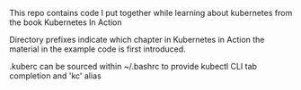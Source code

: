 This repo contains code I put together while learning about kubernetes from the book Kubernetes In Action

Directory prefixes indicate which chapter in Kubernetes in Action the material in the example code is first introduced.

.kuberc can be sourced within ~/.bashrc to provide kubectl CLI tab completion and 'kc' alias
